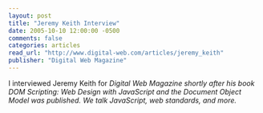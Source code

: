 ```yaml
---
layout: post
title: "Jeremy Keith Interview"
date: 2005-10-10 12:00:00 -0500
comments: false
categories: articles
read_url: "http://www.digital-web.com/articles/jeremy_keith"
publisher: "Digital Web Magazine"
---
```


I interviewed Jeremy Keith for <cite>Digital Web Magazine</code> shortly after his book <cite>DOM Scripting: Web Design with JavaScript and the Document Object Model</cite> was published. We talk JavaScript, web standards, and more.
